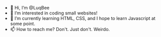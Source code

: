 - 👋 Hi, I’m @LuqBee
- 👀 I’m interested in coding small websites!
- 🌱 I’m currently learning HTML, CSS, and I hope to learn Javascript at some point.
- 📫 How to reach me? Don't. Just don't. Weirdo.

<!---
LuqBee/LuqBee is a ✨ special ✨ repository because its `README.md` (this file) appears on your GitHub profile.
You can click the Preview link to take a look at your changes.
--->
